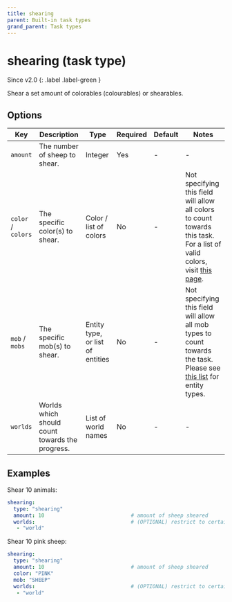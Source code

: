 ```yaml
---
title: shearing
parent: Built-in task types
grand_parent: Task types
---
```


# shearing (task type)

Since v2.0
{: .label .label-green }


Shear a set amount of colorables (colourables) or shearables.

## Options

| Key                | Description                                     | Type                             | Required | Default | Notes                                                                                                                                                                                              |
|--------------------|-------------------------------------------------|----------------------------------|----------|---------|----------------------------------------------------------------------------------------------------------------------------------------------------------------------------------------------------|
| `amount`           | The number of sheep to shear.                   | Integer                          | Yes      | \-      | \-                                                                                                                                                                                                 |
| `color` / `colors` | The specific color(s) to shear.                 | Color / list of colors           | No       | \-      | Not specifying this field will allow all colors to count towards this task. For a list of valid colors, visit [this page](https://hub.spigotmc.org/javadocs/spigot/org/bukkit/DyeColor.html).      |
| `mob` / `mobs`     | The specific mob(s) to shear.                   | Entity type, or list of entities | No       | \-      | Not specifying this field will allow all mob types to count towards the task. Please see [this list](https://hub.spigotmc.org/javadocs/bukkit/org/bukkit/entity/EntityType.html) for entity types. |
| `worlds`           | Worlds which should count towards the progress. | List of world names              | No       | \-      | \-                                                                                                                                                                                                 |

## Examples

Shear 10 animals:

``` yaml
shearing:
  type: "shearing"
  amount: 10                            # amount of sheep sheared
  worlds:                               # (OPTIONAL) restrict to certain worlds
   - "world"
```

Shear 10 pink sheep:

``` yaml
shearing:
  type: "shearing"
  amount: 10                            # amount of sheep sheared
  color: "PINK"
  mob: "SHEEP"
  worlds:                               # (OPTIONAL) restrict to certain worlds
   - "world"
```

